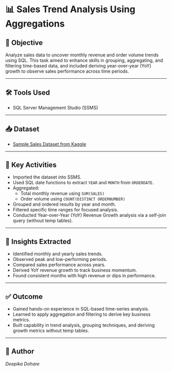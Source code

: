 
# 📊 Sales Trend Analysis Using Aggregations

## 🎯 Objective

Analyze sales data to uncover monthly revenue and order volume trends using SQL. This task aimed to enhance skills in grouping, aggregating, and filtering time-based data, and included deriving year-over-year (YoY) growth to observe sales performance across time periods.

---

## 🛠️ Tools Used

- SQL Server Management Studio (SSMS)

---

## 📥 Dataset

- [Sample Sales Dataset from Kaggle](https://www.kaggle.com/datasets/kyanyoga/sample-sales-data)

---

## 🧮 Key Activities

- Imported the dataset into SSMS.
- Used SQL date functions to extract `YEAR` and `MONTH` from `ORDERDATE`.
- Aggregated:
  - Total monthly revenue using `SUM(SALES)`
  - Order volume using `COUNT(DISTINCT ORDERNUMBER)`
- Grouped and ordered results by year and month.
- Filtered specific time ranges for focused analysis.
- Conducted Year-over-Year (YoY) Revenue Growth analysis via a self-join query (without temp tables).

---

## 📝 Insights Extracted

- Identified monthly and yearly sales trends.
- Observed peak and low-performing periods.
- Compared sales performance across years.
- Derived YoY revenue growth to track business momentum.
- Found consistent months with high revenue or dips in performance.

---

## ✅ Outcome

- Gained hands-on experience in SQL-based time-series analysis.
- Learned to apply aggregation and filtering to derive key business metrics.
- Built capability in trend analysis, grouping techniques, and deriving growth metrics without temp tables.

---

## 📎 Author
*Deepika Dohare*  

